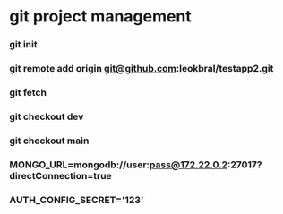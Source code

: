 # git project management

### git init
### git remote add origin git@github.com:leokbral/testapp2.git
### git fetch
### git checkout dev
### git checkout main



### MONGO_URL=mongodb://user:pass@172.22.0.2:27017?directConnection=true
### AUTH_CONFIG_SECRET='123'
